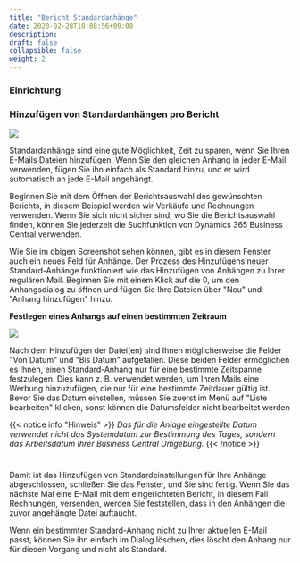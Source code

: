 ```yaml
---
title: "Bericht Standardanhänge"
date: 2020-02-28T10:08:56+09:00
description: 
draft: false
collapsible: false
weight: 2
---
```

### Einrichtung

### Hinzufügen von Standardanhängen pro Bericht

![](images/apps/attachmentreportselection.png)

Standardanhänge sind eine gute Möglichkeit, Zeit zu sparen, wenn Sie Ihren E-Mails Dateien hinzufügen. Wenn Sie den gleichen Anhang in jeder E-Mail verwenden, fügen Sie ihn einfach als Standard hinzu, und er wird automatisch an jede E-Mail angehängt.

Beginnen Sie mit dem Öffnen der Berichtsauswahl des gewünschten Berichts, in diesem Beispiel werden wir Verkäufe und Rechnungen verwenden. Wenn Sie sich nicht sicher sind, wo Sie die Berichtsauswahl finden, können Sie jederzeit die Suchfunktion von Dynamics 365 Business Central verwenden.

Wie Sie im obigen Screenshot sehen können, gibt es in diesem Fenster auch ein neues Feld für Anhänge. Der Prozess des Hinzufügens neuer Standard-Anhänge funktioniert wie das Hinzufügen von Anhängen zu Ihrer regulären Mail. Beginnen Sie mit einem Klick auf die 0, um den Anhangsdialog zu öffnen und fügen Sie Ihre Dateien über "Neu" und "Anhang hinzufügen" hinzu.

**Festlegen eines Anhangs auf einen bestimmten Zeitraum**

![](images/apps/attachmentdates.png)

Nach dem Hinzufügen der Datei(en) sind Ihnen möglicherweise die Felder "Von Datum" und "Bis Datum" aufgefallen. Diese beiden Felder ermöglichen es Ihnen, einen Standard-Anhang nur für eine bestimmte Zeitspanne festzulegen. Dies kann z. B. verwendet werden, um Ihren Mails eine Werbung hinzuzufügen, die nur für eine bestimmte Zeitdauer gültig ist. Bevor Sie das Datum einstellen, müssen Sie zuerst im Menü auf "Liste bearbeiten" klicken, sonst können die Datumsfelder nicht bearbeitet werden

{{< notice info "Hinweis" >}}
 _Das für die Anlage eingestellte Datum verwendet nicht das Systemdatum zur Bestimmung des Tages, sondern das Arbeitsdatum Ihrer Business Central Umgebung._
{{< /notice >}}
#

Damit ist das Hinzufügen von Standardeinstellungen für Ihre Anhänge abgeschlossen, schließen Sie das Fenster, und Sie sind fertig. Wenn Sie das nächste Mal eine E-Mail mit dem eingerichteten Bericht, in diesem Fall Rechnungen, versenden, werden Sie feststellen, dass in den Anhängen die zuvor angehängte Datei auftaucht.

Wenn ein bestimmter Standard-Anhang nicht zu Ihrer aktuellen E-Mail passt, können Sie ihn einfach im Dialog löschen, dies löscht den Anhang nur für diesen Vorgang und nicht als Standard.